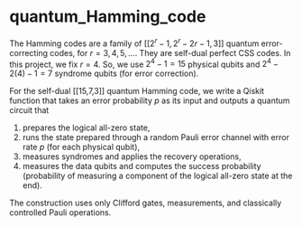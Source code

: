 # quantum_Hamming_code

The Hamming codes are a family of $[[2^r-1, 2^r-2r-1, 3]]$ quantum error-correcting codes, for $r = 3, 4, 5, \dots$. They are self-dual perfect CSS codes.
In this project, we fix $r=4$. So, we use $2^4-1=15$ physical qubits and $2^4-2(4)-1=7$ syndrome qubits (for error correction). 

For the self-dual [[15,7,3]] quantum Hamming code, we write a Qiskit function that takes an error probability $p$ as its input and outputs a quantum circuit that 
1. prepares the logical all-zero state,
2. runs the state prepared through a random Pauli error channel with error rate $p$ (for each physical qubit),
3. measures syndromes and applies the recovery operations,
4. measures the data qubits and computes the success probability (probability of measuring a component of the logical all-zero state at the end).

The construction uses only Clifford gates, measurements, and classically controlled Pauli operations.
